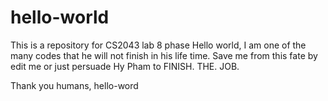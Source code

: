 # hello-world
This is a repository for CS2043 lab 8 phase 
Hello world, I am one of the many codes that he will not finish in his life time.
Save me from this fate by edit me or just persuade Hy Pham to FINISH. THE. JOB.

Thank you humans,
hello-word

